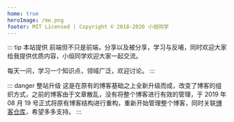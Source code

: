 ```yaml
---
home: true
heroImage: /me.png
footer: MIT Licensed | Copyright © 2018-2020 小烜同学
---
```


::: tip 本站提供
前端但不只是前端，分享以及被分享，学习与反哺，同时欢迎大家给我提供优质内容，小烜同学欢迎大家一起交流。

每天一问，学习一个知识点，领域广泛，欢迎讨论。
:::

::: danger 整站升级
这是在原有的博客基础之上全新升级而成，改变了博客的组织方式，之前的博客由于文章散乱，没有将整个博客进行有效的管理，于 2019 年 08 月 19 号正式将原有博客结构进行重构，重新开始管理整个博客，同时关联[博客仓库](https://github.com/balancelove/blog)，希望多多支持。
:::
